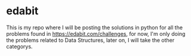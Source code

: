 # edabit
This is my repo where I will be posting the solutions in python for all the problems found in https://edabit.com/challenges, 
for now, I'm only doing the problems related to Data Structures, later on, I will take the other categorys.
